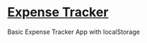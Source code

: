 # [Expense Tracker](https://codepen.io/arskeliss/pen/gOZvNpd)

Basic Expense Tracker App with localStorage